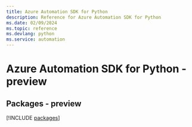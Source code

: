 ```yaml
---
title: Azure Automation SDK for Python
description: Reference for Azure Automation SDK for Python
ms.date: 02/09/2024
ms.topic: reference
ms.devlang: python
ms.service: automation
---
```

# Azure Automation SDK for Python - preview
## Packages - preview
[!INCLUDE [packages](automation-index.md)]